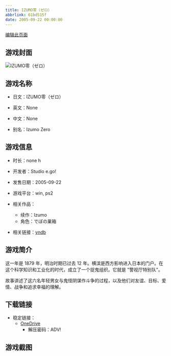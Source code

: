 ```yaml
---
title: IZUMO零（ゼロ）
abbrlink: 61bd515f
date: 2005-09-22 00:00:00
---
```

[编辑此页面](https://github.com/ACG-3/ADV3-source/blob/main/source/_posts/games/IZUMO%E9%9B%B6%EF%BC%88%E3%82%BC%E3%83%AD%EF%BC%89.md)

## 游戏封面

![IZUMO零（ゼロ）](https://pan.timero.xyz/onedrive/img_lib_001/IZUMO%E9%9B%B6%EF%BC%88%E3%82%BC%E3%83%AD%EF%BC%89_cover.avif)


## 游戏名称

- 日文：IZUMO零（ゼロ）
- 英文：None
- 中文：None

- 别名：Izumo Zero


## 游戏信息

- 时长：none h
- 开发者：Studio e.go!
- 发售日期：2005-09-22
- 游戏平台：win, ps2
- 相关作品：
   - 续作：Izumo
   - 角色：でぼの巣箱

- 相关链接：[vndb](https://vndb.org/v619)


## 游戏简介

这一年是 1879 年，明治时期已过去 12 年。横滨是西方影响进入日本的门户。在这个科学知识和工业化的时代，成立了一个捉鬼组织。它就是 "警视厅特别队"。

故事讲述了这六名年轻男女与鬼怪阴谋作斗争的过程，以及他们对友谊、目标、爱情、战争和追求幸福的理解。




## 下载链接

- 稳定链接：
    - [OneDrive](https://pan.timero.xyz/onedrive/adv_lib_001/IZUMO%E9%9B%B6%EF%BC%88%E3%82%BC%E3%83%AD%EF%BC%89)
        - 解压密码：ADV!



## 游戏截图


